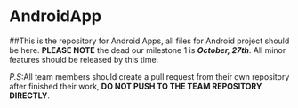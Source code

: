 # AndroidApp
##This is the repository for Android Apps, all files for Android project should be here.
**PLEASE NOTE** the dead our milestone 1 is _**October, 27th**_. All minor features should be released by this time.

_P.S_:All team members should create a pull request from their own repository after finished their work, **DO NOT PUSH TO THE TEAM REPOSITORY DIRECTLY**.
